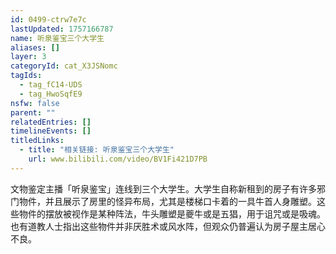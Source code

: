 ```yaml
---
id: 0499-ctrw7e7c
lastUpdated: 1757166787
name: 听泉鉴宝三个大学生
aliases: []
layer: 3
categoryId: cat_X3JSNomc
tagIds:
  - tag_fC14-UDS
  - tag_HwoSqfE9
nsfw: false
parent: ""
relatedEntries: []
timelineEvents: []
titledLinks:
  - title: "相关链接: 听泉鉴宝三个大学生"
    url: www.bilibili.com/video/BV1Fi421D7PB
---
```


文物鉴定主播「听泉鉴宝」连线到三个大学生。大学生自称新租到的房子有许多邪门物件，并且展示了房里的怪异布局，尤其是楼梯口卡着的一具牛首人身雕塑。这些物件的摆放被视作是某种阵法，牛头雕塑是夔牛或是五猖，用于诅咒或是吸魂。也有道教人士指出这些物件并非厌胜术或风水阵，但观众仍普遍认为房子屋主居心不良。